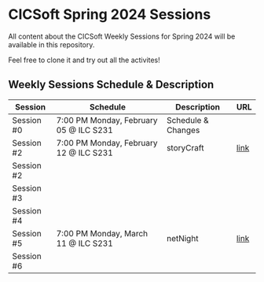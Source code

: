 # CICSoft Spring 2024 Sessions #

All content about the CICSoft Weekly Sessions for Spring 2024 will be available in this repository.

Feel free to clone it and try out all the activites!

## Weekly Sessions Schedule & Description ##

| Session    | Schedule                                | Description                  | URL                                                                                                                                                                                    |
|------------|-----------------------------------------|------------------------------|----------------------------------------------------------------------------------------------------------------------------------------------------------------------------------------|
| Session #0 | 7:00 PM Monday, February 05 @ ILC S231 | Schedule & Changes |                           |
| Session #2 | 7:00 PM Monday, February 12 @ ILC S231 | storyCraft               | [link](https://github.com/umass-cicsoft/CICSoft-Spring-24-Sessions/tree/main/Session%20%231) |
| Session #2 |                                         |                              |                                                                                                                                                                                        |
| Session #3 |                                         |                              |                                                                                                                                                                                        |
| Session #4 |                                         |                              |                                                                                                                                                                                        |
| Session #5 |  7:00 PM Monday, March 11 @ ILC S231  | netNight | [link](https://github.com/umass-cicsoft/CICSoft-Spring-24-Sessions/tree/main/Session%20%235)                                                                                                                                                                                       |
| Session #6 |                                         |                              |                                                                                                                                                                                        |
